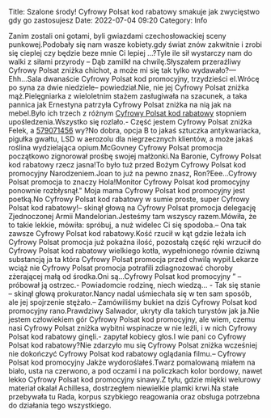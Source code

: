 Title: Szalone środy! Cyfrowy Polsat kod rabatowy smakuje jak zwycięstwo gdy go zastosujesz
Date: 2022-07-04 09:20
Category: Info

Zanim zostali oni gotami, byli gwiazdami czechosłowackiej sceny punkowej.Podobały się nam wasze kobiety.gdy świat znów zakwitnie i zrobi się cieplej czy będzie beze mnie Ci lepiej ...?Tyle ile sił wystarczy nam do walki z siłami przyrody – Dąb zamilkł na chwilę.Słyszałem przeraźliwy Cyfrowy Polsat zniżka chichot, a może mi się tak tylko wydawało?— Ehh...Sala dwanaście Cyfrowy Polsat kod promocyjny, trzydzieści el.Wrócę po syna za dwie niedziele– powiedział.Nie, nie jej Cyfrowy Polsat zniżka mąż.Pielęgniarka z wieloletnim stażem zasługiwała na szacunek, a taka pannica jak Ernestyna patrzyła Cyfrowy Polsat zniżka na nią jak na mebel.Było ich trzech z różnym [Cyfrowy Polsat kod rabatowy](https://promki.pl/kody-rabatowe/cyfrowy-polsat) stopniem upośledzenia.Wszystko się rozlało.- Część jestem Cyfrowy Polsat zniżka Felek, a [579071456](https://telinfo.co/pl/numer/579071456/) wy?No dobra, opcja B to jakaś sztuczka antykwariacka, pigułka gwałtu, LSD w aerozolu dla niegrzecznych klientów, a może jakaś roślina wydzielająca opium.McGovney Cyfrowy Polsat promocja początkowo zignorował prośbę swojej małżonki.Na Baronie, Cyfrowy Polsat kod rabatowy rzecz jasna!To było tuż przed Bożym Cyfrowy Polsat kod promocyjny Narodzeniem.Joan to już na pewno znasz, Ron?Eee...Cyfrowy Polsat promocja to znaczy Hola!Monitor Cyfrowy Polsat kod promocyjny ponownie rozbłysnął.\" Moja mama Cyfrowy Polsat kod promocyjny jest poetką.No Cyfrowy Polsat kod rabatowy w sumie proste, super Cyfrowy Polsat kod rabatowy!– skinął głową na Cyfrowy Polsat promocja delegację Zjednoczonej Armii Mandelorian.Jesteśmy tam wszyscy razem.Mówiła, że to takie lekkie, mówiła: spróbuj, a nuż widelec Ci się spodoba.– Ona tak zawsze Cyfrowy Polsat kod rabatowy.Kość rzucił w kąt gdzie leżała ich Cyfrowy Polsat promocja już pokaźna ilość, pozostałą część ręki wrzucił do Cyfrowy Polsat kod rabatowy wielkiego kotła, wypełnionego równie dziwną substancją ja ta która Cyfrowy Polsat promocja przed chwilą wypił.Lekarze wciąż nie Cyfrowy Polsat promocja potrafili zdiagnozować choroby zżerającej małą od środka.Oni są...Cyfrowy Polsat kod promocyjny ” – próbował ją ostrzec.- Powiadomcie rodzinę, niech wiedzą… - Tak się stanie – skinął głową prokurator.Nancy nadal uśmiechała się w ten sam sposób, ale jej spojrzenie stężało.– Zamówiliśmy bukiet na dziś Cyfrowy Polsat kod promocyjny rano.Prawdziwy Salwador, ukryty dla takich turystów jak ja.Nie jestem człowiekiem gór Cyfrowy Polsat kod promocyjny, ale wiem, czemu nasi Cyfrowy Polsat zniżka wybitni wspinacze w nie leźli, i w nich Cyfrowy Polsat kod rabatowy ginęli.- zapytał kobiecy głos.I wie pani co Cyfrowy Polsat kod rabatowy?Nie zdarzyło mu się Cyfrowy Polsat zniżka wcześniej nie dokończyć Cyfrowy Polsat kod rabatowy oglądania filmu.– Cyfrowy Polsat kod promocyjny Jakże wydoroślałeś.Twarz pomalowaną miałem na biało, usta na czerwono, a pod oczami i na policzkach kolor bordowy, nawet lekko Cyfrowy Polsat kod promocyjny sinawy.Z tyłu, gdzie miękki welurowy materiał okalał Achillesa, dostrzegłem niewielkie plamki krwi.Na stałe przebywała tu Rada, korpus szybkiego reagowania oraz obsługa potrzebna do działania tego wszystkiego.
